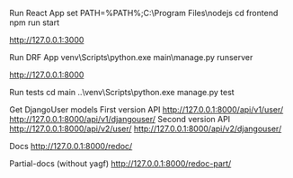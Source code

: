 Run React App
set PATH=%PATH%;C:\Program Files\nodejs
cd frontend
npm run start

http://127.0.0.1:3000


Run DRF App
venv\Scripts\python.exe main\manage.py runserver

http://127.0.0.1:8000


Run tests
cd main
..\venv\Scripts\python.exe manage.py test


Get DjangoUser models
First version API
http://127.0.0.1:8000/api/v1/user/
http://127.0.0.1:8000/api/v1/djangouser/
Second version API
http://127.0.0.1:8000/api/v2/user/
http://127.0.0.1:8000/api/v2/djangouser/

Docs 
http://127.0.0.1:8000/redoc/

Partial-docs (without yagf)
http://127.0.0.1:8000/redoc-part/
